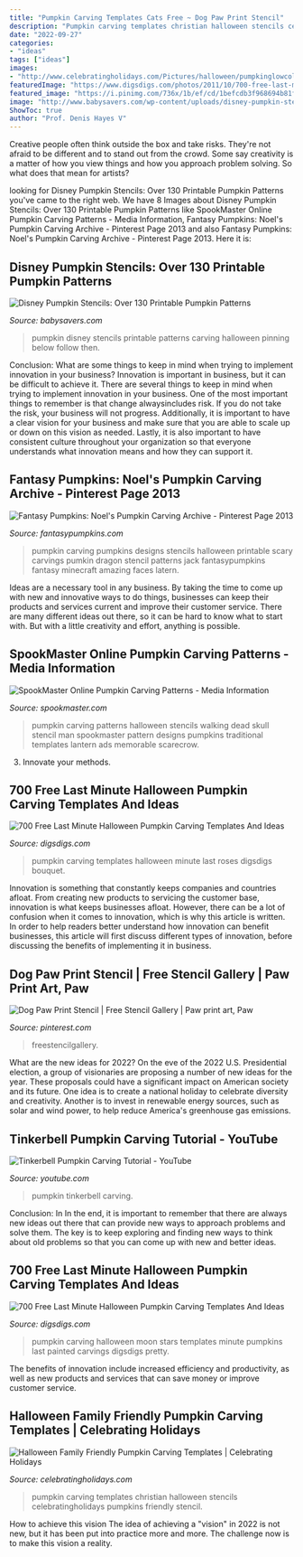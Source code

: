 ```yaml
---
title: "Pumpkin Carving Templates Cats Free ~ Dog Paw Print Stencil"
description: "Pumpkin carving templates christian halloween stencils celebratingholidays pumpkins friendly stencil"
date: "2022-09-27"
categories:
- "ideas"
tags: ["ideas"]
images:
- "http://www.celebratingholidays.com/Pictures/halloween/pumpkinglowcollage.jpg"
featuredImage: "https://www.digsdigs.com/photos/2011/10/700-free-last-minute-halloween-pumpkin-carving-templates-and-ideas-11.jpg"
featured_image: "https://i.pinimg.com/736x/1b/ef/cd/1befcdb3f968694b81f8a5000460c802.jpg"
image: "http://www.babysavers.com/wp-content/uploads/disney-pumpkin-stencils.png"
ShowToc: true
author: "Prof. Denis Hayes V"
---
```



Creative people often think outside the box and take risks. They're not afraid to be different and to stand out from the crowd. Some say creativity is a matter of how you view things and how you approach problem solving. So what does that mean for artists?

	

		
looking for Disney Pumpkin Stencils: Over 130 Printable Pumpkin Patterns you've came to the right web. We have 8 Images about Disney Pumpkin Stencils: Over 130 Printable Pumpkin Patterns like SpookMaster Online Pumpkin Carving Patterns - Media Information, Fantasy Pumpkins: Noel&#039;s Pumpkin Carving Archive - Pinterest Page 2013 and also Fantasy Pumpkins: Noel&#039;s Pumpkin Carving Archive - Pinterest Page 2013. Here it is:
		
    
## Disney Pumpkin Stencils: Over 130 Printable Pumpkin Patterns

<img loading=lazy src="http://www.babysavers.com/wp-content/uploads/disney-pumpkin-stencils.png" onerror="this.onerror=null;this.src='https://tse4.mm.bing.net/th?id=OIP.ew_bOlc59c1xuSa0pOmxqgHaM9&amp;pid=15.1';" alt="Disney Pumpkin Stencils: Over 130 Printable Pumpkin Patterns">

_Source: babysavers.com_

>pumpkin disney stencils printable patterns carving halloween pinning below follow then. 

	

Conclusion: What are some things to keep in mind when trying to implement innovation in your business?
Innovation is important in business, but it can be difficult to achieve it. There are several things to keep in mind when trying to implement innovation in your business. One of the most important things to remember is that change alwaysincludes risk. If you do not take the risk, your business will not progress. Additionally, it is important to have a clear vision for your business and make sure that you are able to scale up or down on this vision as needed. Lastly, it is also important to have consistent culture throughout your organization so that everyone understands what innovation means and how they can support it.

    
## Fantasy Pumpkins: Noel&#039;s Pumpkin Carving Archive - Pinterest Page 2013

<img loading=lazy src="https://www.fantasypumpkins.com/2013-pumpkins/joseph-dragon284.jpg" onerror="this.onerror=null;this.src='https://tse1.mm.bing.net/th?id=OIP.KbNKGvw-PCSLpe5ZUuAGlAHaIx&amp;pid=15.1';" alt="Fantasy Pumpkins: Noel&#039;s Pumpkin Carving Archive - Pinterest Page 2013">

_Source: fantasypumpkins.com_

>pumpkin carving pumpkins designs stencils halloween printable scary carvings pumkin dragon stencil patterns jack fantasypumpkins fantasy minecraft amazing faces latern. 

	

Ideas are a necessary tool in any business. By taking the time to come up with new and innovative ways to do things, businesses can keep their products and services current and improve their customer service. There are many different ideas out there, so it can be hard to know what to start with. But with a little creativity and effort, anything is possible.

    
## SpookMaster Online Pumpkin Carving Patterns - Media Information

<img loading=lazy src="http://www.spookmaster.com/pumpkin-carving-patterns/pumpkin-carving-patterns-dead-man-walking-hr.jpg" onerror="this.onerror=null;this.src='https://tse4.mm.bing.net/th?id=OIP.UMAQAGyI_dFNXK00KintiwHaI4&amp;pid=15.1';" alt="SpookMaster Online Pumpkin Carving Patterns - Media Information">

_Source: spookmaster.com_

>pumpkin carving patterns halloween stencils walking dead skull stencil man spookmaster pattern designs pumpkins traditional templates lantern ads memorable scarecrow. 

	

3. Innovate your methods.

    
## 700 Free Last Minute Halloween Pumpkin Carving Templates And Ideas

<img loading=lazy src="https://www.digsdigs.com/photos/2011/10/700-free-last-minute-halloween-pumpkin-carving-templates-and-ideas-11.jpg" onerror="this.onerror=null;this.src='https://tse4.mm.bing.net/th?id=OIP.xKXre1cqqM0DvwKNjH2IvgHaLI&amp;pid=15.1';" alt="700 Free Last Minute Halloween Pumpkin Carving Templates And Ideas">

_Source: digsdigs.com_

>pumpkin carving templates halloween minute last roses digsdigs bouquet. 

	

Innovation is something that constantly keeps companies and countries afloat. From creating new products to servicing the customer base, innovation is what keeps businesses afloat. However, there can be a lot of confusion when it comes to innovation, which is why this article is written. In order to help readers better understand how innovation can benefit businesses, this article will first discuss different types of innovation, before discussing the benefits of implementing it in business.

    
## Dog Paw Print Stencil | Free Stencil Gallery | Paw Print Art, Paw

<img loading=lazy src="https://i.pinimg.com/736x/1b/ef/cd/1befcdb3f968694b81f8a5000460c802.jpg" onerror="this.onerror=null;this.src='https://tse1.mm.bing.net/th?id=OIP.naVWyKjWwJ0qIkkucG6mRAHaJl&amp;pid=15.1';" alt="Dog Paw Print Stencil | Free Stencil Gallery | Paw print art, Paw">

_Source: pinterest.com_

>freestencilgallery. 

	

What are the new ideas for 2022?
On the eve of the 2022 U.S. Presidential election, a group of visionaries are proposing a number of new ideas for the year. These proposals could have a significant impact on American society and its future. One idea is to create a national holiday to celebrate diversity and creativity. Another is to invest in renewable energy sources, such as solar and wind power, to help reduce America's greenhouse gas emissions.

    
## Tinkerbell Pumpkin Carving Tutorial - YouTube

<img loading=lazy src="https://i.ytimg.com/vi/9BoAguOosSU/maxresdefault.jpg" onerror="this.onerror=null;this.src='https://tse3.mm.bing.net/th?id=OIP.riQwJPhWqg7POCBnIIko8AHaEK&amp;pid=15.1';" alt="Tinkerbell Pumpkin Carving Tutorial - YouTube">

_Source: youtube.com_

>pumpkin tinkerbell carving. 

	

Conclusion: In
In the end, it is important to remember that there are always new ideas out there that can provide new ways to approach problems and solve them. The key is to keep exploring and finding new ways to think about old problems so that you can come up with new and better ideas.

    
## 700 Free Last Minute Halloween Pumpkin Carving Templates And Ideas

<img loading=lazy src="http://www.digsdigs.com/photos/2011/10/700-free-last-minute-halloween-pumpkin-carving-templates-and-ideas-9.jpg" onerror="this.onerror=null;this.src='https://tse2.mm.bing.net/th?id=OIP.eVFQulDJP32COwO-pQBCTAHaI_&amp;pid=15.1';" alt="700 Free Last Minute Halloween Pumpkin Carving Templates And Ideas">

_Source: digsdigs.com_

>pumpkin carving halloween moon stars templates minute pumpkins last painted carvings digsdigs pretty. 

	

The benefits of innovation include increased efficiency and productivity, as well as new products and services that can save money or improve customer service.

    
## Halloween Family Friendly Pumpkin Carving Templates | Celebrating Holidays

<img loading=lazy src="http://www.celebratingholidays.com/Pictures/halloween/pumpkinglowcollage.jpg" onerror="this.onerror=null;this.src='https://tse3.mm.bing.net/th?id=OIP.s06XmU2DXf69kCcCj1iS7AHaGH&amp;pid=15.1';" alt="Halloween Family Friendly Pumpkin Carving Templates | Celebrating Holidays">

_Source: celebratingholidays.com_

>pumpkin carving templates christian halloween stencils celebratingholidays pumpkins friendly stencil. 

	

How to achieve this vision
The idea of achieving a "vision" in 2022 is not new, but it has been put into practice more and more. The challenge now is to make this vision a reality.

